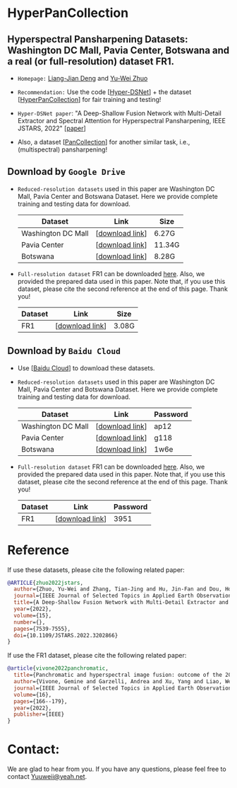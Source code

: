 # HyperPanCollection

## Hyperspectral Pansharpening Datasets: Washington DC Mall, Pavia Center, Botswana and a real (or full-resolution) dataset FR1.

* ``Homepage:`` [Liang-Jian Deng](https://liangjiandeng.github.io/) and [Yu-Wei Zhuo](https://pluto-wei.github.io/)

* ``Recommendation:`` Use the code [[Hyper-DSNet](https://github.com/liangjiandeng/Hyper-DSNet)] + the dataset [[HyperPanCollection](https://github.com/liangjiandeng/HyperPanCollection)] for fair training and testing!

*  ``Hyper-DSNet paper``: "A Deep-Shallow Fusion Network with Multi-Detail Extractor and Spectral Attention for Hyperspectral Pansharpening, IEEE JSTARS, 2022"  [[paper](https://liangjiandeng.github.io/papers/2022/zhuo-jstars2022.pdf)]


* Also, a dataset [[PanCollection](https://github.com/liangjiandeng/PanCollection)] for another similar task, i.e., (multispectral) pansharpening!

## Download by ``Google Drive``


* ```Reduced-resolution datasets``` used in this paper are Washington DC Mall, Pavia Center and Botswana Dataset. Here we provide complete training and testing data for download.

  | Dataset            | Link                                            | Size |
  | ------------------ | ----------------------------------------------- | -------- |
  | Washington DC Mall | [[download link](https://drive.google.com/drive/folders/1k9beAcd9x3ZLJOL1TWvJ0KYbzLDrYLaG?usp=sharing)] | 6.27G     |
  | Pavia Center       | [[download link](https://drive.google.com/drive/folders/1qXCgWwh6PIMNv2_Caw7-mHoPFgb08V0x?usp=sharing)] | 11.34G     |
  | Botswana           | [[download link](https://drive.google.com/drive/folders/1Pafc9fR-nIr-n8bPRJyhL7oX9rNUxbr5?usp=sharing)] | 8.28G     |

* ```Full-resolution dataset``` FR1 can be downloaded [here](https://openremotesensing.net/hyperspectral-pansharpening-challenge/). Also, we provided the prepared data used in this paper. 
  Note that, if you use this dataset, please cite the second reference at the end of this page. Thank you!

  | Dataset | Link                                            | Size |
  | ------- | ----------------------------------------------- | -------- |
  | FR1     | [[download link](https://drive.google.com/drive/folders/1Rz1ehk8SJPWX1rtal695p2Z-thCjrJS3?usp=sharing)] | 3.08G     |

  

## Download by ``Baidu Cloud``

* Use [[Baidu Cloud](https://pan.baidu.com/pcloud/home)] to download these datasets.

* ```Reduced-resolution datasets``` used in this paper are Washington DC Mall, Pavia Center and Botswana Dataset. Here we provide complete training and testing data for download.

  | Dataset            | Link                                            | Password |
  | ------------------ | ----------------------------------------------- | -------- |
  | Washington DC Mall | [[download link](https://pan.baidu.com/s/120NwAPBZEICRk-lQPCl8Rg)]  | ap12     |
  | Pavia Center       | [[download link](https://pan.baidu.com/s/1cp9mdh0EutJZyoCi2yyWZw)]   | g118     |
  | Botswana           | [[download link](https://pan.baidu.com/s/1coTz6eBt26Ks4kswAio2Fw)]   | 1w6e     |

* ```Full-resolution dataset``` FR1 can be downloaded [here](https://openremotesensing.net/hyperspectral-pansharpening-challenge/). Also, we provided the prepared data used in this paper. 
  Note that, if you use this dataset, please cite the second reference at the end of this page. Thank you!

  | Dataset | Link                                            | Password |
  | ------- | ----------------------------------------------- | -------- |
  | FR1     | [[download link](https://pan.baidu.com/s/1cuglyEGSejCFOXC7Epg8yQ)]   | 3951     |
  

# Reference

If use these datasets, please cite the following related paper:

```bibtex
@ARTICLE{zhuo2022jstars,
  author={Zhuo, Yu-Wei and Zhang, Tian-Jing and Hu, Jin-Fan and Dou, Hong-Xia and Huang, Ting-Zhu and Deng, Liang-Jian},
  journal={IEEE Journal of Selected Topics in Applied Earth Observations and Remote Sensing}, 
  title={A Deep-Shallow Fusion Network with Multi-Detail Extractor and Spectral Attention for Hyperspectral Pansharpening}, 
  year={2022},
  volume={15},
  number={},
  pages={7539-7555},
  doi={10.1109/JSTARS.2022.3202866}
}
```

If use the FR1 dataset, please cite the following related paper:

```bibtex
@article{vivone2022panchromatic,
  title={Panchromatic and hyperspectral image fusion: outcome of the 2022 whispers hyperspectral pansharpening challenge},
  author={Vivone, Gemine and Garzelli, Andrea and Xu, Yang and Liao, Wenzhi and Chanussot, Jocelyn},
  journal={IEEE Journal of Selected Topics in Applied Earth Observations and Remote Sensing},
  volume={16},
  pages={166--179},
  year={2022},
  publisher={IEEE}
}
```




# Contact:

We are glad to hear from you. If you have any questions, please feel free to contact Yuuweii@yeah.net.









